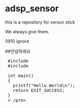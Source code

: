 adsp_sensor
===========

this is a repository for sensor stick



We always give them.


0910
    ignore



##안녕하세요

 <pre class="brush:bash;first-line:1" >
 #include <stdio.h>
 #include <stdlib.h>

 int main()
 {
   printf("Hello World\n");
   return EXIT_SUCCESS;
 }
 < /pre>

